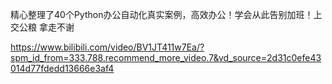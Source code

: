 
精心整理了40个Python办公自动化真实案例，高效办公！学会从此告别加班！上交公粮 拿走不谢

https://www.bilibili.com/video/BV1JT411w7Ea/?spm_id_from=333.788.recommend_more_video.7&vd_source=2d31c0efe43014d77fdedd13666e3af4